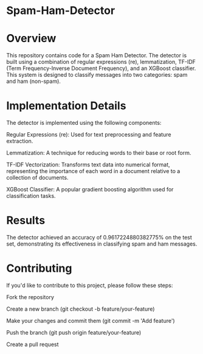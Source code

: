 # Spam-Ham-Detector
# Overview

This repository contains code for a Spam Ham Detector. The detector is built using a combination of regular expressions (re), lemmatization, TF-IDF (Term Frequency-Inverse Document Frequency), and an XGBoost classifier. This system is designed to classify messages into two categories: spam and ham (non-spam).

# Implementation Details

The detector is implemented using the following components:

Regular Expressions (re): Used for text preprocessing and feature extraction.

Lemmatization: A technique for reducing words to their base or root form.

TF-IDF Vectorization: Transforms text data into numerical format, representing the importance of each word in a document relative to a collection of documents.

XGBoost Classifier: A popular gradient boosting algorithm used for classification tasks.

# Results

The detector achieved an accuracy of 0.9617224880382775% on the test set, demonstrating its effectiveness in classifying spam and ham messages.

# Contributing

If you'd like to contribute to this project, please follow these steps:

Fork the repository

Create a new branch (git checkout -b feature/your-feature)

Make your changes and commit them (git commit -m 'Add feature')

Push the branch (git push origin feature/your-feature)

Create a pull request
